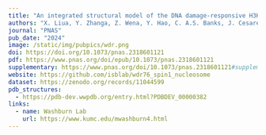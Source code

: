 ```yaml
---
title: "An integrated structural model of the DNA damage-responsive H3K4me3 binding WDR76:SPIN1 complex with the nucleosome"
authors: "X. Liua, Y. Zhanga, Z. Wena, Y. Hao, C. A.S. Banks, J. Cesare, S. Bhattacharyaa, **S. Arvindekar**, J. J. Lange, Yixuan Xie, B. A. Garciad, B. D. Slaughter, J. R. Unruh, **S. Viswanath**, L. Florens, J. L. Workman, and M. P. Washburn"
journal: "PNAS"
pub_date: "2024"
image: /static/img/pubpics/wdr.png
doi: https://doi.org/10.1073/pnas.2318601121
pdf: https://www.pnas.org/doi/epub/10.1073/pnas.2318601121
supplementary: https://www.pnas.org/doi/10.1073/pnas.2318601121#supplementary-materials
website: https://github.com/isblab/wdr76_spin1_nucleosome
dataset: https://zenodo.org/records/11044599
pdb_structures:
  - https://pdb-dev.wwpdb.org/entry.html?PDBDEV_00000382
links:
  - name: Washburn Lab
    url: https://www.kumc.edu/mwashburn4.html
---
```

